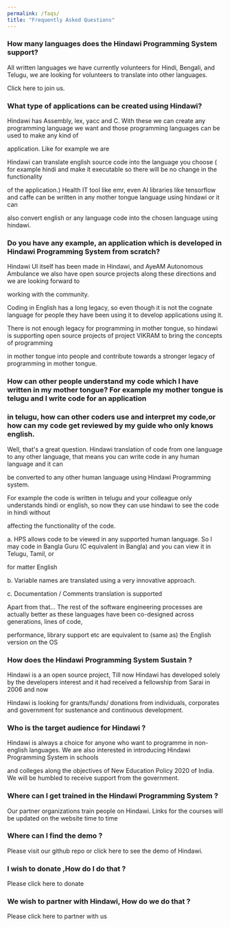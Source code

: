 ```yaml
---
permalink: /faqs/
title: "Frequently Asked Questions"
---
```


### How many languages does the Hindawi Programming System support?

All written languages we have currently volunteers for Hindi, Bengali, and Telugu, we are looking for volunteers to translate into other languages.

Click here to join us. 

### What type of applications can be created using Hindawi?

Hindawi has Assembly, lex, yacc and C. With these we can create any programming language we want and those programming languages can be used to make any kind of 

application. Like for example we are

Hindawi can translate english source code into the language you choose ( for example hindi and make it executable so there will be no change in the functionality 

of the application.) Health IT tool like emr, even  AI libraries like tensorflow and caffe can be written in any mother tongue language using hindawi or it can 

also convert english or any language code into the chosen language using hindawi.


### Do you have any example, an application which is developed in Hindawi Programming System from scratch?

Hindawi UI itself has been made in Hindawi, and AyeAM Autonomous Ambulance we also have open source projects along these directions and we are looking forward to 

working with the community.

Coding in English has a long legacy, so even though it is not the cognate language  for people they have been using it to develop applications using it.

There is not enough legacy for programming in mother tongue, so hindawi is supporting open source projects  of project VIKRAM to bring the concepts of programming

in mother tongue into people and contribute towards a stronger legacy of programming in mother tongue.


### How can other people understand my code which I have written in my mother tongue? For example my mother tongue is telugu and I write code for an application 

### in telugu, how can other coders use and interpret my code,or how can my code get reviewed by my guide who only knows english.

Well, that's a great question. Hindawi translation of code from one language to any other language, that means you can write code in any human language and it can 

be converted to any other human language using Hindawi Programming system. 

For example the code is written in telugu and your colleague only understands hindi or english, so now they can use hindawi to see the code in hindi without 

affecting the functionality of the code. 

 a. HPS allows code to be viewed in any supported human language. So I may code in Bangla Guru (C equivalent in Bangla) and you can view it in Telugu, Tamil, or 
 
 for matter English
 
 b. Variable names are translated using a very innovative approach.
 
 c. Documentation / Comments translation is supported
 
 Apart from that... The rest of the software engineering processes are actually better as these languages have been co-designed across generations, lines of code, 
 
 performance, library support etc are equivalent to (same as) the English version on the OS

### How does the Hindawi Programming System Sustain ?

Hindawi is a an open source project, Till now Hindawi has developed solely by the developers interest and it had received a fellowship from Sarai in 2006 and now 

Hindawi is looking for grants/funds/ donations  from individuals, corporates and government for sustenance and continuous development.

### Who is the target audience for Hindawi ?

Hindawi is always a choice for anyone who want to programme in non-english languages. We are also interested in introducing Hindawi Programming System in schools 

and colleges along the objectives of New Education Policy 2020 of India. We will be humbled to receive support from the government. 

### Where can I get trained in the Hindawi Programming System ?

Our partner organizations train people on Hindawi. Links for the courses will be updated on the website time to time

### Where can I find the demo ?

 Please visit  our github repo or click here to see the demo of Hindawi.
 
### I wish to donate ,How do I do that ?

Please click here to donate 

### We wish to partner with Hindawi, How do we do that ?

Please click here to partner with us



